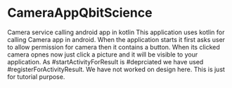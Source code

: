 # CameraAppQbitScience
Camera service calling android app in kotlin 
This application uses kotlin for calling Camera app 
in android.
When the application starts it first asks user to 
allow permission for camera
then it contains a button.
When its clicked camera opnes
now just click a picture and it will be visible 
to your application.
As #startActivityForResult is #deprciated we have used
#registerForActivityResult.
We have not worked on design here.
This is just for tutorial purpose.

